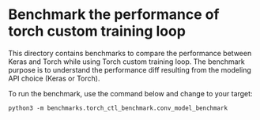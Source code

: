 # Benchmark the performance of torch custom training loop

This directory contains benchmarks to compare the performance between Keras and
Torch while using Torch custom training loop. The benchmark purpose is to
understand the performance diff resulting from the modeling API choice (Keras
or Torch).

To run the benchmark, use the command below and change to your target:

```shell
python3 -m benchmarks.torch_ctl_benchmark.conv_model_benchmark
```